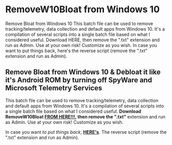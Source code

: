 # RemoveW10Bloat from Windows 10
Remove Bloat from Windows 10  This batch file can be used to remove tracking/telemetry, data collection and default apps from Windows 10. It's a compilation of several scripts into a single batch file based on what I considered useful. Download HERE, then remove the ".txt" extension and run as Admin. Use at your own risk! Customize as you wish.   In case you want to put things back, here's the reverse script (remove the ".txt" extension and run as Admin).

## Remove Bloat from Windows 10 & Debloat it like it's Android ROM by turning off SpyWare and Microsoft Telemetry Services

This batch file can be used to remove tracking/telemetry, data collection and default apps from Windows 10.
It's a compilation of several scripts into a single batch file based on what I considered useful.
**Download RemoveW10Bloat [FROM HERE!!!](https://github.com/komodev/RemoveW10Bloat/blob/master/RemoveW10Bloat.bat.txt "HERE"), then remove the ".txt"** extension and run as Admin.
Use at your own risk! Customize as you wish. 

In case you want _to put things back_, **[HERE's](https://github.com/komodev/RemoveW10Bloat/blob/master/PutBackW10Bloat.bat.txt "UNDO PROCES SCRIPT HERE")**. The reverse script (remove the ".txt" extension and run as Admin).
